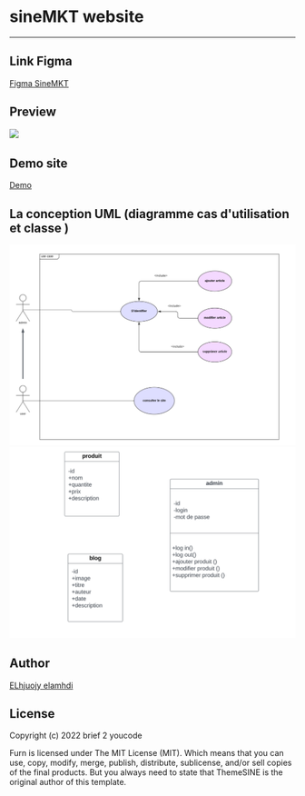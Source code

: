 # sineMKT website

---

## Link Figma

<a href="https://www.figma.com/file/jXT7LRVDZ3lf7IZMHcWcH5/sinemkt?node-id=0%3A1" rel="nofollow" target="_blank">Figma SineMKT</a>

## Preview

<img src="https://user-images.githubusercontent.com/86893073/196641686-474b8b62-f0c2-4e07-9e02-82c8ddba50d8.jpg" rel="">

## Demo site

<a href="" rel="nofollow" target="_blank">Demo</a>

## La conception UML (diagramme cas d'utilisation et classe )


<img src="/assets/usecase.png" rel="">
<img src="/assets/class_digramme.png" rel="">

## Author

<a href="https://www.linkedin.com/in/elmahdi-elhjoujy/" target="_blank">ELhjuojy elamhdi</a>


## License


Copyright (c) 2022 brief 2 youcode

Furn is licensed under The MIT License (MIT). Which means that you can use, copy, modify, merge, publish, distribute, sublicense, and/or sell copies of the final products. But you always need to state that ThemeSINE is the original author of this template.

